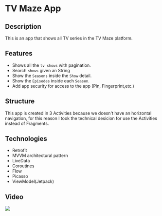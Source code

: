 # TV Maze App
## Description
This is an app that shows all TV series in the TV Maze platform.
## Features
- Shows all the `tv shows` with pagination.
- Search `shows` given an String
- Show the `Seasons` inside the `Show` detail.
- Show the `Episodes` inside each `Season`.
- Add app security for access to the app (Pin, Fingerprint,etc.)
## Structure
This app is created in 3 Activities because we doesn't have an horizontal navigation, for this reason I took the technical desicion for use the Activities instead of Fragments.
## Technologies
- Retrofit
- MVVM architectural pattern
- LiveData
- Coroutines
- Flow
- Picasso
- ViewModel(Jetpack)
## Video
![](tv_maze_app_gif.gif)
